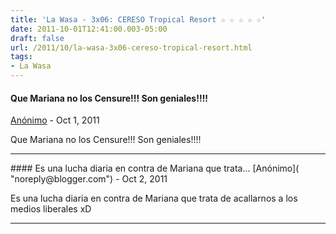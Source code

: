 ```yaml
---
title: 'La Wasa - 3x06: CERESO Tropical Resort ☆ ☆ ☆ ☆ ☆'
date: 2011-10-01T12:41:00.003-05:00
draft: false
url: /2011/10/la-wasa-3x06-cereso-tropical-resort.html
tags: 
- La Wasa
---
```


#### Que Mariana no los Censure!!! Son geniales!!!!
[Anónimo]( "noreply@blogger.com") - <time datetime="2011-10-03T10:26:31.753-05:00">Oct 1, 2011</time>

Que Mariana no los Censure!!! Son geniales!!!!
<hr />
#### Es una lucha diaria en contra de Mariana que trata...
[Anónimo]( "noreply@blogger.com") - <time datetime="2011-10-04T16:22:51.573-05:00">Oct 2, 2011</time>

Es una lucha diaria en contra de Mariana que trata de acallarnos a los medios liberales xD
<hr />
